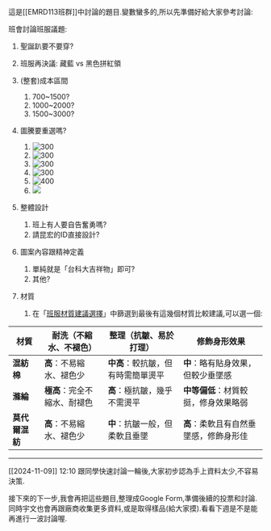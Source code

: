 這是[[EMRD113班群]]中討論的題目.變數蠻多的,所以先準備好給大家參考討論:

班會討論班服議題:

1. 聖誕趴要不要穿?
2. 班服再決議: 藏藍 vs 黑色拼紅領
3. (整套)成本區間
	1. 700~1500?
	2. 1000~2000?
	3. 1500~3000?
4. 圖騰要重選嗎?
	1. ![300](https://i.imgur.com/hqEfpjb.png)
	2. ![300](https://i.imgur.com/39zTFAi.png)
	3. ![300](https://i.imgur.com/MUwQncN.png)
	4. ![300](https://i.imgur.com/HUFzlWD.png)
	5. ![400](https://i.imgur.com/XJeyX3L.png)
	6. ![](https://i.imgur.com/nOyHpS7.png)

5. 整體設計
	1. 班上有人要自告奮勇嗎?
	2. 請昆宏的ID直接設計?
6. 圖案內容跟精神定義
	1. 單純就是「台科大吉祥物」即可?
	2. 其他?
7. 材質
	1. 在「[班服材質建議選擇](https://chatgpt.com/share/672e3580-6048-8001-8f66-798cab7e91b4)」中篩選到最後有這幾個材質比較建議,可以選一個:

| 材質        | 耐洗（不縮水、不褪色）      | 整理（抗皺、易於打理）         | 修飾身形效果                |
| --------- | ---------------- | ------------------- | --------------------- |
| **混紡棉**   | **高**：不易縮水、褪色少   | **中高**：較抗皺，但有時需簡單燙平 | **中**：略有貼身效果，但較少垂墜感   |
| **滌綸**    | **極高**：完全不縮水、耐褪色 | **高**：極抗皺，幾乎不需燙平    | **中等偏低**：材質較挺，修身效果略弱  |
| **莫代爾混紡** | **高**：不易縮水、褪色少   | **中**：抗皺一般，但柔軟且垂墜   | **高**：柔軟且有自然垂墜感，修飾身形佳 |

---

[[2024-11-09]] 12:10 跟同學快速討論一輪後,大家初步認為手上資料太少,不容易決策. 

接下來的下一步,我會再把這些題目,整理成Google Form,準備後續的投票和討論. 同時宇文也會再跟廠商收集更多資料,或是取得樣品(給大家摸).看看下週是不是能再進行一波討論喔.